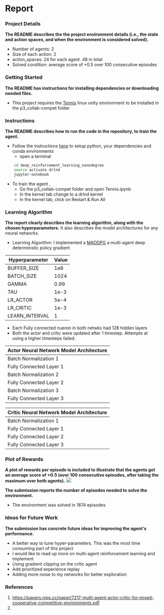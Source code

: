 # Report

### Project Details
**The README describes the the project environment details (i.e., the state and action spaces, and when the environment 
is considered solved).**

* Number of agents: 2
* Size of each action: 2
* action_spaces: 24 for each agent. 48 in total
* Solved condition: average score of +0.5 over 100 consecutive episodes

### Getting Started
**The README has instructions for installing dependencies or downloading needed files.**
 * This project requires the [Tennis](https://s3-us-west-1.amazonaws.com/udacity-drlnd/P3/Tennis/Tennis_Linux.zip) 
 linux unity environment to be installed in the p3_collab-compet folder 

### Instructions
**The README describes how to run the code in the repository, to train the agent.**
* Follow the instructions [here](https://github.com/udacity/deep-reinforcement-learning#dependencies) to setup python,
 your dependencies and conda environments
  * open a terminal  
```bash
    cd deep_reinforcement_learning_nanodegree
    source activate drlnd
    jupyter-notebook 
```
* To train the agent , 
    * Go the p3_collab-compet folder and open Tennis.ipynb
    * In the kernel tab change to a drlnd kernel
    * In the kernel tab, click on Restart & Run All


### Learning Algorithm
**The report clearly describes the learning algorithm, along with the chosen hyperparameters.** 
It also describes the model architectures for any neural networks.
* Learning Algorithm: I implemented a [MADDPG](https://papers.nips.cc/paper/7217-multi-agent-actor-critic-for-mixed-cooperative-competitive-environments.pdf)
a multi-agent deep deterministic policy gradient

|Hyperparameter |Value |
| ------ | ------ |
| BUFFER_SIZE | 1e6 |
| BATCH_SIZE | 1024 |
| GAMMA | 0.99 |
| TAU | 1e-3 |
| LR_ACTOR | 5e-4 |
|LR_CRITIC |1e-3 |
| LEARN_INTERVAL | 1 |

* Each Fully connected nueron in both netwks had 128 hidden layers 
* Both the actor and critic were updated after 1 timestep. Attempts at using a higher timesteps failed.

|Actor Neural Network Model Architecture |
| ------ |
| Batch Normalization 1 |
| Fully Connected Layer 1 |
| Batch Normalization 2 |
| Fully Connected Layer 2 |
| Batch Normalization 3 |
| Fully Connected Layer 3 |

|Critic Neural Network Model Architecture |
| ------ |
| Batch Normalization 1 | 
| Fully Connected Layer 1 | 
| Fully Connected Layer 2 | 
| Fully Connected Layer 3 | 




### Plot of Rewards

**A plot of rewards per episode is included to illustrate that the agents get an average score of +0.5 
(over 100 consecutive episodes, after taking the maximum over both agents).**
![](https://github.com/ChuChuIgbokwe/deep_reinforcement_learning_nanodegree/blob/master/p3_collab-compete/p3_plot.png)

**The submission reports the number of episodes needed to solve the environment.**
* The environment was solved in 1874  episodes

### Ideas for Future Work
**The submission has concrete future ideas for improving the agent's performance.**
* A better way to tune hyper-parameters. This was the most time consuming part of this project
* I would like to read up more on multi-agent reinforcement learning and implement 
* Using gradient clipping on the critic agent
* Add prioritized experience replay
* Adding  more noise to my networks for better exploration


### References
1. https://papers.nips.cc/paper/7217-multi-agent-actor-critic-for-mixed-cooperative-competitive-environments.pdf
2. 
